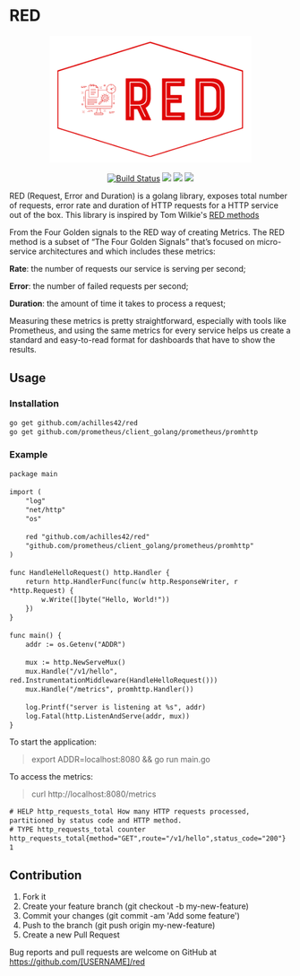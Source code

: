 # RED

<p align="center"><img src="docs/images/logo.png" width="360"></p>
<p align="center">
  <a href="https://travis-ci.org/achilles42/red"><img src="https://travis-ci.org/achilles42/red.svg?branch=master" alt="Build Status"></img></a>
  <a href="https://goreportcard.com/report/github.com/achilles42/red"><img src="https://goreportcard.com/badge/github.com/achilles42/red"></img></a>
  <a href="https://golangci.com"><img src="https://golangci.com/badges/github.com/achilles42/red.svg"></img></a>
  <a href="https://coveralls.io/github/gojektech/achilles42?branch=master"><img src="https://coveralls.io/repos/github/achilles42/red/badge.svg?branch=master"></img></a>
</p>

RED (Request, Error and Duration) is a golang library, exposes total number of requests, error rate and duration of HTTP requests for a HTTP service out of the box. This library is inspired by Tom Wilkie's [RED methods](https://thenewstack.io/monitoring-microservices-red-method/)

From the Four Golden signals to the RED way of creating Metrics. The RED method is a subset of “The Four Golden Signals” that’s focused on micro-service architectures and which includes these metrics:

**Rate**: the number of requests our service is serving per second;

**Error**: the number of failed requests per second;

**Duration**: the amount of time it takes to process a request;

Measuring these metrics is pretty straightforward, especially with tools like Prometheus, and using the same metrics for every service helps us create a standard and easy-to-read format for dashboards that have to show the results.

## Usage

### Installation

```
go get github.com/achilles42/red
go get github.com/prometheus/client_golang/prometheus/promhttp
```

### Example

```
package main

import (
	"log"
	"net/http"
	"os"

	red "github.com/achilles42/red"
	"github.com/prometheus/client_golang/prometheus/promhttp"
)

func HandleHelloRequest() http.Handler {
	return http.HandlerFunc(func(w http.ResponseWriter, r *http.Request) {
		w.Write([]byte("Hello, World!"))
	})
}

func main() {
	addr := os.Getenv("ADDR")

	mux := http.NewServeMux()
	mux.Handle("/v1/hello", red.InstrumentationMiddleware(HandleHelloRequest()))
	mux.Handle("/metrics", promhttp.Handler())

	log.Printf("server is listening at %s", addr)
	log.Fatal(http.ListenAndServe(addr, mux))
}
```

To start the application:

> export ADDR=localhost:8080 && go run main.go

To access the metrics:

> curl http://localhost:8080/metrics

```
# HELP http_requests_total How many HTTP requests processed, partitioned by status code and HTTP method.
# TYPE http_requests_total counter
http_requests_total{method="GET",route="/v1/hello",status_code="200"} 1
```

## Contribution
1. Fork it
2. Create your feature branch (git checkout -b my-new-feature)
3. Commit your changes (git commit -am 'Add some feature')
4. Push to the branch (git push origin my-new-feature)
5. Create a new Pull Request

Bug reports and pull requests are welcome on GitHub at https://github.com/[USERNAME]/red
